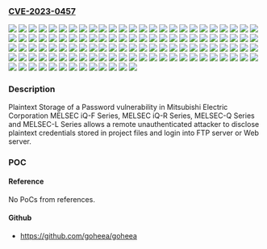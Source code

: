 ### [CVE-2023-0457](https://cve.mitre.org/cgi-bin/cvename.cgi?name=CVE-2023-0457)
![](https://img.shields.io/static/v1?label=Product&message=MELSEC%20iQ-F%20Series%20FX5-ENET%2FIP&color=blue)
![](https://img.shields.io/static/v1?label=Product&message=MELSEC%20iQ-F%20Series%20FX5-ENET&color=blue)
![](https://img.shields.io/static/v1?label=Product&message=MELSEC%20iQ-F%20Series%20FX5S-30MR%2FES&color=blue)
![](https://img.shields.io/static/v1?label=Product&message=MELSEC%20iQ-F%20Series%20FX5S-30MT%2FES&color=blue)
![](https://img.shields.io/static/v1?label=Product&message=MELSEC%20iQ-F%20Series%20FX5S-30MT%2FESS&color=blue)
![](https://img.shields.io/static/v1?label=Product&message=MELSEC%20iQ-F%20Series%20FX5S-40MR%2FES&color=blue)
![](https://img.shields.io/static/v1?label=Product&message=MELSEC%20iQ-F%20Series%20FX5S-40MT%2FES&color=blue)
![](https://img.shields.io/static/v1?label=Product&message=MELSEC%20iQ-F%20Series%20FX5S-40MT%2FESS&color=blue)
![](https://img.shields.io/static/v1?label=Product&message=MELSEC%20iQ-F%20Series%20FX5S-60MR%2FES&color=blue)
![](https://img.shields.io/static/v1?label=Product&message=MELSEC%20iQ-F%20Series%20FX5S-60MT%2FES&color=blue)
![](https://img.shields.io/static/v1?label=Product&message=MELSEC%20iQ-F%20Series%20FX5S-60MT%2FESS&color=blue)
![](https://img.shields.io/static/v1?label=Product&message=MELSEC%20iQ-F%20Series%20FX5S-80MR%2FES&color=blue)
![](https://img.shields.io/static/v1?label=Product&message=MELSEC%20iQ-F%20Series%20FX5S-80MT%2FES&color=blue)
![](https://img.shields.io/static/v1?label=Product&message=MELSEC%20iQ-F%20Series%20FX5S-80MT%2FESS&color=blue)
![](https://img.shields.io/static/v1?label=Product&message=MELSEC%20iQ-F%20Series%20FX5U-32MR%2FDS&color=blue)
![](https://img.shields.io/static/v1?label=Product&message=MELSEC%20iQ-F%20Series%20FX5U-32MR%2FES&color=blue)
![](https://img.shields.io/static/v1?label=Product&message=MELSEC%20iQ-F%20Series%20FX5U-32MT%2FDS&color=blue)
![](https://img.shields.io/static/v1?label=Product&message=MELSEC%20iQ-F%20Series%20FX5U-32MT%2FDSS&color=blue)
![](https://img.shields.io/static/v1?label=Product&message=MELSEC%20iQ-F%20Series%20FX5U-32MT%2FES&color=blue)
![](https://img.shields.io/static/v1?label=Product&message=MELSEC%20iQ-F%20Series%20FX5U-32MT%2FESS&color=blue)
![](https://img.shields.io/static/v1?label=Product&message=MELSEC%20iQ-F%20Series%20FX5U-64MR%2FDS&color=blue)
![](https://img.shields.io/static/v1?label=Product&message=MELSEC%20iQ-F%20Series%20FX5U-64MR%2FES&color=blue)
![](https://img.shields.io/static/v1?label=Product&message=MELSEC%20iQ-F%20Series%20FX5U-64MT%2FDS&color=blue)
![](https://img.shields.io/static/v1?label=Product&message=MELSEC%20iQ-F%20Series%20FX5U-64MT%2FDSS&color=blue)
![](https://img.shields.io/static/v1?label=Product&message=MELSEC%20iQ-F%20Series%20FX5U-64MT%2FES&color=blue)
![](https://img.shields.io/static/v1?label=Product&message=MELSEC%20iQ-F%20Series%20FX5U-64MT%2FESS&color=blue)
![](https://img.shields.io/static/v1?label=Product&message=MELSEC%20iQ-F%20Series%20FX5U-80MR%2FDS&color=blue)
![](https://img.shields.io/static/v1?label=Product&message=MELSEC%20iQ-F%20Series%20FX5U-80MR%2FES&color=blue)
![](https://img.shields.io/static/v1?label=Product&message=MELSEC%20iQ-F%20Series%20FX5U-80MT%2FDS&color=blue)
![](https://img.shields.io/static/v1?label=Product&message=MELSEC%20iQ-F%20Series%20FX5U-80MT%2FDSS&color=blue)
![](https://img.shields.io/static/v1?label=Product&message=MELSEC%20iQ-F%20Series%20FX5U-80MT%2FES&color=blue)
![](https://img.shields.io/static/v1?label=Product&message=MELSEC%20iQ-F%20Series%20FX5U-80MT%2FESS&color=blue)
![](https://img.shields.io/static/v1?label=Product&message=MELSEC%20iQ-F%20Series%20FX5UC-32MR%2FDS-TS&color=blue)
![](https://img.shields.io/static/v1?label=Product&message=MELSEC%20iQ-F%20Series%20FX5UC-32MT%2FD&color=blue)
![](https://img.shields.io/static/v1?label=Product&message=MELSEC%20iQ-F%20Series%20FX5UC-32MT%2FDS-TS&color=blue)
![](https://img.shields.io/static/v1?label=Product&message=MELSEC%20iQ-F%20Series%20FX5UC-32MT%2FDSS&color=blue)
![](https://img.shields.io/static/v1?label=Product&message=MELSEC%20iQ-F%20Series%20FX5UC-32MT%2FDSS-TS&color=blue)
![](https://img.shields.io/static/v1?label=Product&message=MELSEC%20iQ-F%20Series%20FX5UC-64MT%2FD&color=blue)
![](https://img.shields.io/static/v1?label=Product&message=MELSEC%20iQ-F%20Series%20FX5UC-64MT%2FDSS&color=blue)
![](https://img.shields.io/static/v1?label=Product&message=MELSEC%20iQ-F%20Series%20FX5UC-96MT%2FD&color=blue)
![](https://img.shields.io/static/v1?label=Product&message=MELSEC%20iQ-F%20Series%20FX5UC-96MT%2FDSS&color=blue)
![](https://img.shields.io/static/v1?label=Product&message=MELSEC%20iQ-F%20Series%20FX5UJ-24MR%2FES&color=blue)
![](https://img.shields.io/static/v1?label=Product&message=MELSEC%20iQ-F%20Series%20FX5UJ-24MR%2FES-A&color=blue)
![](https://img.shields.io/static/v1?label=Product&message=MELSEC%20iQ-F%20Series%20FX5UJ-24MT%2FES&color=blue)
![](https://img.shields.io/static/v1?label=Product&message=MELSEC%20iQ-F%20Series%20FX5UJ-24MT%2FES-A&color=blue)
![](https://img.shields.io/static/v1?label=Product&message=MELSEC%20iQ-F%20Series%20FX5UJ-24MT%2FESS&color=blue)
![](https://img.shields.io/static/v1?label=Product&message=MELSEC%20iQ-F%20Series%20FX5UJ-40MR%2FES&color=blue)
![](https://img.shields.io/static/v1?label=Product&message=MELSEC%20iQ-F%20Series%20FX5UJ-40MR%2FES-A&color=blue)
![](https://img.shields.io/static/v1?label=Product&message=MELSEC%20iQ-F%20Series%20FX5UJ-40MT%2FES&color=blue)
![](https://img.shields.io/static/v1?label=Product&message=MELSEC%20iQ-F%20Series%20FX5UJ-40MT%2FES-A&color=blue)
![](https://img.shields.io/static/v1?label=Product&message=MELSEC%20iQ-F%20Series%20FX5UJ-40MT%2FESS&color=blue)
![](https://img.shields.io/static/v1?label=Product&message=MELSEC%20iQ-F%20Series%20FX5UJ-60MR%2FES&color=blue)
![](https://img.shields.io/static/v1?label=Product&message=MELSEC%20iQ-F%20Series%20FX5UJ-60MR%2FES-A&color=blue)
![](https://img.shields.io/static/v1?label=Product&message=MELSEC%20iQ-F%20Series%20FX5UJ-60MT%2FES&color=blue)
![](https://img.shields.io/static/v1?label=Product&message=MELSEC%20iQ-F%20Series%20FX5UJ-60MT%2FES-A&color=blue)
![](https://img.shields.io/static/v1?label=Product&message=MELSEC%20iQ-F%20Series%20FX5UJ-60MT%2FESS&color=blue)
![](https://img.shields.io/static/v1?label=Product&message=MELSEC%20iQ-R%20Series%20R00CPU&color=blue)
![](https://img.shields.io/static/v1?label=Product&message=MELSEC%20iQ-R%20Series%20R01CPU&color=blue)
![](https://img.shields.io/static/v1?label=Product&message=MELSEC%20iQ-R%20Series%20R02CPU&color=blue)
![](https://img.shields.io/static/v1?label=Product&message=MELSEC%20iQ-R%20Series%20R04CPU&color=blue)
![](https://img.shields.io/static/v1?label=Product&message=MELSEC%20iQ-R%20Series%20R04ENCPU&color=blue)
![](https://img.shields.io/static/v1?label=Product&message=MELSEC%20iQ-R%20Series%20R08CPU&color=blue)
![](https://img.shields.io/static/v1?label=Product&message=MELSEC%20iQ-R%20Series%20R08ENCPU&color=blue)
![](https://img.shields.io/static/v1?label=Product&message=MELSEC%20iQ-R%20Series%20R08PCPU&color=blue)
![](https://img.shields.io/static/v1?label=Product&message=MELSEC%20iQ-R%20Series%20R08PSFCPU&color=blue)
![](https://img.shields.io/static/v1?label=Product&message=MELSEC%20iQ-R%20Series%20R08SFCPU&color=blue)
![](https://img.shields.io/static/v1?label=Product&message=MELSEC%20iQ-R%20Series%20R120CPU&color=blue)
![](https://img.shields.io/static/v1?label=Product&message=MELSEC%20iQ-R%20Series%20R120ENCPU&color=blue)
![](https://img.shields.io/static/v1?label=Product&message=MELSEC%20iQ-R%20Series%20R120PCPU&color=blue)
![](https://img.shields.io/static/v1?label=Product&message=MELSEC%20iQ-R%20Series%20R120PSFCPU&color=blue)
![](https://img.shields.io/static/v1?label=Product&message=MELSEC%20iQ-R%20Series%20R120SFCPU&color=blue)
![](https://img.shields.io/static/v1?label=Product&message=MELSEC%20iQ-R%20Series%20R12CCPU-V&color=blue)
![](https://img.shields.io/static/v1?label=Product&message=MELSEC%20iQ-R%20Series%20R16CPU&color=blue)
![](https://img.shields.io/static/v1?label=Product&message=MELSEC%20iQ-R%20Series%20R16ENCPU&color=blue)
![](https://img.shields.io/static/v1?label=Product&message=MELSEC%20iQ-R%20Series%20R16PCPU&color=blue)
![](https://img.shields.io/static/v1?label=Product&message=MELSEC%20iQ-R%20Series%20R16PSFCPU&color=blue)
![](https://img.shields.io/static/v1?label=Product&message=MELSEC%20iQ-R%20Series%20R16SFCPU&color=blue)
![](https://img.shields.io/static/v1?label=Product&message=MELSEC%20iQ-R%20Series%20R32CPU&color=blue)
![](https://img.shields.io/static/v1?label=Product&message=MELSEC%20iQ-R%20Series%20R32ENCPU&color=blue)
![](https://img.shields.io/static/v1?label=Product&message=MELSEC%20iQ-R%20Series%20R32PCPU&color=blue)
![](https://img.shields.io/static/v1?label=Product&message=MELSEC%20iQ-R%20Series%20R32PSFCPU&color=blue)
![](https://img.shields.io/static/v1?label=Product&message=MELSEC%20iQ-R%20Series%20R32SFCPU&color=blue)
![](https://img.shields.io/static/v1?label=Product&message=MELSEC%20iQ-R%20Series%20RJ71EN71&color=blue)
![](https://img.shields.io/static/v1?label=Product&message=MELSEC-L%20Series%20L02CPU&color=blue)
![](https://img.shields.io/static/v1?label=Product&message=MELSEC-L%20Series%20L02CPU-P&color=blue)
![](https://img.shields.io/static/v1?label=Product&message=MELSEC-L%20Series%20L06CPU&color=blue)
![](https://img.shields.io/static/v1?label=Product&message=MELSEC-L%20Series%20L06CPU-P&color=blue)
![](https://img.shields.io/static/v1?label=Product&message=MELSEC-L%20Series%20L26CPU&color=blue)
![](https://img.shields.io/static/v1?label=Product&message=MELSEC-L%20Series%20L26CPU-BT&color=blue)
![](https://img.shields.io/static/v1?label=Product&message=MELSEC-L%20Series%20L26CPU-P&color=blue)
![](https://img.shields.io/static/v1?label=Product&message=MELSEC-L%20Series%20L26CPU-PBT&color=blue)
![](https://img.shields.io/static/v1?label=Product&message=MELSEC-L%20Series%20LJ71E71-100&color=blue)
![](https://img.shields.io/static/v1?label=Product&message=MELSEC-Q%20Series%20Q03UDECPU&color=blue)
![](https://img.shields.io/static/v1?label=Product&message=MELSEC-Q%20Series%20Q03UDVCPU&color=blue)
![](https://img.shields.io/static/v1?label=Product&message=MELSEC-Q%20Series%20Q04UDEHCPU&color=blue)
![](https://img.shields.io/static/v1?label=Product&message=MELSEC-Q%20Series%20Q04UDPVCPU&color=blue)
![](https://img.shields.io/static/v1?label=Product&message=MELSEC-Q%20Series%20Q04UDVCPU&color=blue)
![](https://img.shields.io/static/v1?label=Product&message=MELSEC-Q%20Series%20Q06UDEHCPU&color=blue)
![](https://img.shields.io/static/v1?label=Product&message=MELSEC-Q%20Series%20Q06UDPVCPU&color=blue)
![](https://img.shields.io/static/v1?label=Product&message=MELSEC-Q%20Series%20Q06UDVCPU&color=blue)
![](https://img.shields.io/static/v1?label=Product&message=MELSEC-Q%20Series%20Q100UDEHCPU&color=blue)
![](https://img.shields.io/static/v1?label=Product&message=MELSEC-Q%20Series%20Q10UDEHCPU&color=blue)
![](https://img.shields.io/static/v1?label=Product&message=MELSEC-Q%20Series%20Q13UDEHCPU&color=blue)
![](https://img.shields.io/static/v1?label=Product&message=MELSEC-Q%20Series%20Q13UDPVCPU&color=blue)
![](https://img.shields.io/static/v1?label=Product&message=MELSEC-Q%20Series%20Q13UDVCPU&color=blue)
![](https://img.shields.io/static/v1?label=Product&message=MELSEC-Q%20Series%20Q20UDEHCPU&color=blue)
![](https://img.shields.io/static/v1?label=Product&message=MELSEC-Q%20Series%20Q26UDEHCPU&color=blue)
![](https://img.shields.io/static/v1?label=Product&message=MELSEC-Q%20Series%20Q26UDPVCPU&color=blue)
![](https://img.shields.io/static/v1?label=Product&message=MELSEC-Q%20Series%20Q26UDVCPU&color=blue)
![](https://img.shields.io/static/v1?label=Product&message=MELSEC-Q%20Series%20Q50UDEHCPU&color=blue)
![](https://img.shields.io/static/v1?label=Product&message=MELSEC-Q%20Series%20QJ71E71-100&color=blue)
![](https://img.shields.io/static/v1?label=Version&message=all%20versions%20&color=brightgreen)
![](https://img.shields.io/static/v1?label=Vulnerability&message=CWE-256%20Plaintext%20Storage%20of%20a%20Password&color=brightgreen)

### Description

Plaintext Storage of a Password vulnerability in Mitsubishi Electric Corporation MELSEC iQ-F Series, MELSEC iQ-R Series, MELSEC-Q Series and MELSEC-L Series allows a remote unauthenticated attacker to disclose plaintext credentials stored in project files and login into FTP server or Web server.

### POC

#### Reference
No PoCs from references.

#### Github
- https://github.com/goheea/goheea


